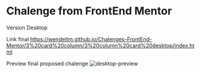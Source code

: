 # Chalenge from FrontEnd Mentor

Version Desktop

Link final https://wendeltm.github.io/Chalenges-FrontEnd-Mentor/3%20card%20column/3%20column%20card%20desktop/index.html

Preview final proposed chalenge
![desktop-preview](https://user-images.githubusercontent.com/99341618/183922022-29f42d99-8fab-4e3a-9f6c-abc7db7826e8.jpg)
